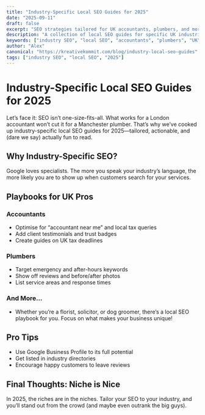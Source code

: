 ```yaml
---
title: "Industry-Specific Local SEO Guides for 2025"
date: "2025-09-11"
draft: false
excerpt: "SEO strategies tailored for UK accountants, plumbers, and more in 2025."
description: "A collection of local SEO guides for specific UK industries, including accountants, plumbers, and more."
keywords: ["industry SEO", "local SEO", "accountants", "plumbers", "UK", "2025"]
author: "Alex"
canonical: "https://kreativekommit.com/blog/industry-local-seo-guides"
tags: ["industry SEO", "local SEO", "2025"]
---
```


# Industry-Specific Local SEO Guides for 2025


Let’s face it: SEO isn’t one-size-fits-all. What works for a London accountant won’t cut it for a Manchester plumber. That’s why we’ve cooked up industry-specific local SEO guides for 2025—tailored, actionable, and (dare we say) actually fun to read.

## Why Industry-Specific SEO?

Google loves specialists. The more you speak your industry’s language, the more likely you are to show up when customers search for your services.

## Playbooks for UK Pros

### Accountants
- Optimise for “accountant near me” and local tax queries
- Add client testimonials and trust badges
- Create guides on UK tax deadlines

### Plumbers
- Target emergency and after-hours keywords
- Show off reviews and before/after photos
- List service areas and response times

### And More…
- Whether you’re a florist, solicitor, or dog groomer, there’s a local SEO playbook for you. Focus on what makes your business unique!

## Pro Tips
- Use Google Business Profile to its full potential
- Get listed in industry directories
- Encourage happy customers to leave reviews

## Final Thoughts: Niche is Nice

In 2025, the riches are in the niches. Tailor your SEO to your industry, and you’ll stand out from the crowd (and maybe even outrank the big guys).
